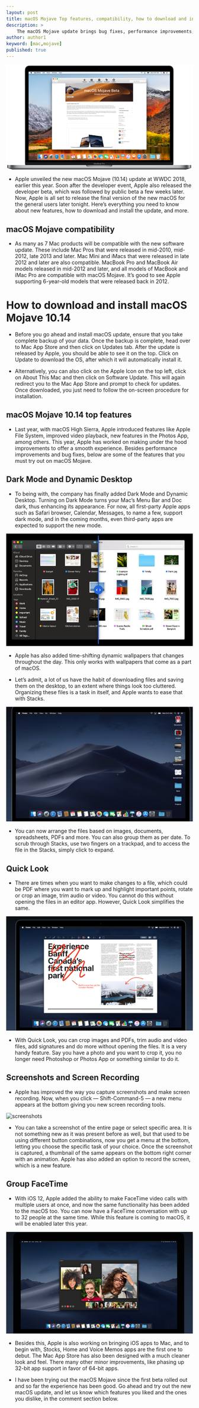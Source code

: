 ```yaml
---
layout: post
title: macOS Mojave Top features, compatibility, how to download and install
description: >
    The macOS Mojave update brings bug fixes, performance improvements, and new features. Here’s everything you need to know.
author: author1
keyword: [mac,mojave]
published: true
---
```


![macmoja](/assets/img/blog/macmoja.png)

* Apple unveiled the new macOS Mojave (10.14) update at WWDC 2018, earlier this year. Soon after the developer event, Apple also released the developer beta, which was followed by public beta a few weeks later. Now, Apple is all set to release the final version of the new macOS for the general users later tonight. Here’s everything you need to know about new features, how to download and install the update, and more.

## macOS Mojave compatibility

* As many as 7 Mac products will be compatible with the new software update. These include Mac Pros that were released in mid-2010, mid-2012, late 2013 and later. Mac Mini and iMacs that were released in late 2012 and later are also compatible. MacBook Pro and MacBook Air models released in mid-2012 and later, and all models of MacBook and iMac Pro are compatible with macOS Mojave. It’s good to see Apple supporting 6-year-old models that were released back in 2012.

# How to download and install macOS Mojave 10.14

* Before you go ahead and install macOS update, ensure that you take complete backup of your data. Once the backup is complete, head over to Mac App Store and then click on Updates tab. After the update is released by Apple, you should be able to see it on the top. Click on Update to download the OS, after which it will automatically install it.

* Alternatively, you can also click on the Apple Icon on the top left, click on About This Mac and then click on Software Update. This will again redirect you to the Mac App Store and prompt to check for updates. Once downloaded, you just need to follow the on-screen procedure for installation.

## macOS Mojave 10.14 top features

* Last year, with macOS High Sierra, Apple introduced features like Apple File System, improved video playback, new features in the Photos App, among others. This year, Apple has worked on making under the hood improvements to offer a smooth experience. Besides performance improvements and bug fixes, below are some of the features that you must try out on macOS Mojave.

## Dark Mode and Dynamic Desktop

* To being with, the company has finally added Dark Mode and Dynamic Desktop. Turning on Dark Mode turns your Mac’s Menu Bar and Doc dark, thus enhancing its appearance. For now, all first-party Apple apps such as Safari browser, Calendar, Messages, to name a few, support dark mode, and in the coming months, even third-party apps are expected to support the new mode.

![macmojave.png](/assets/img/blog/macmojave.png)

* Apple has also added time-shifting dynamic wallpapers that changes throughout the day. This only works with wallpapers that come as a part of macOS.

* Let’s admit, a lot of us have the habit of downloading files and saving them on the desktop, to an extent where things look too cluttered. Organizing these files is a task in itself, and Apple wants to ease that with Stacks.

![stacks](/assets/img/blog/stacks.png)

* You can now arrange the files based on images, documents, spreadsheets, PDFs and more. You can also group them as per date. To scrub through Stacks, use two fingers on a trackpad, and to access the file in the Stacks, simply click to expand.

## Quick Look

* There are times when you want to make changes to a file, which could be PDF where you want to mark up and highlight important points, rotate or crop an image, trim audio or video. You cannot do this without opening the files in an editor app. However, Quick Look simplifies the same.

![ql](/assets/img/blog/ql.png)

* With Quick Look, you can crop images and PDFs, trim audio and video files, add signatures and do more without opening the files. It is a very handy feature. Say you have a photo and you want to crop it, you no longer need Photoshop or Photos App or something similar to do it.

## Screenshots and Screen Recording

* Apple has improved the way you capture screenshots and make screen recording. Now, when you click — Shift-Command-5 — a new menu appears at the bottom giving you new screen recording tools.

![screenshots](/assets/img/blog/screenshots.png)

* You can take a screenshot of the entire page or select specific area. It is not something new as it was present before as well, but that used to be using different button combinations, now you get a menu at the bottom, letting you choose the specific task of your choice. Once the screenshot is captured, a thumbnail of the same appears on the bottom right corner with an animation. Apple has also added an option to record the screen, which is a new feature.

## Group FaceTime

* With iOS 12, Apple added the ability to make FaceTime video calls with multiple users at once, and now the same functionality has been added to the macOS too. You can now have a FaceTime conversation with up to 32 people at the same time. While this feature is coming to macOS, it will be enabled later this year.

![facetime](/assets/img/blog/facetime.png)

* Besides this, Apple is also working on bringing iOS apps to Mac, and to begin with, Stocks, Home and Voice Memos apps are the first one to debut. The Mac App Store has also been designed with a much cleaner look and feel. There many other minor improvements, like phasing up 32-bit app support in favor of 64-bit apps.

* I have been trying out the macOS Mojave since the first beta rolled out and so far the experience has been good. Go ahead and try out the new macOS update, and let us know which features you liked and the ones you dislike, in the comment section below.
